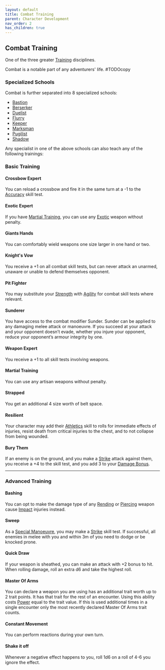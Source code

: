 ```yaml
---
layout: default
title: Combat Training
parent: Character Development
nav_order: 2
has_children: true
---
```

## Combat Training
One of the three greater [Training](Character-Development#Types%20Of%20Training) disciplines.

Combat is a notable part of any adventurers' life. 
#TODOcopy

### Specialized Schools
Combat is further separated into 8 specialized schools:
* [Bastion](Bastion)
* [Berserker](Berserker)
* [Duelist](Duelist)
* [Flurry](Flurry)
* [Keeper](Keeper)
* [Marksman](Marksman)
* [Pugilist](Pugilist)
* [Shadow](Shadow)

Any specialist in one of the above schools can also teach any of the following trainings:

### Basic Training
#### Crossbow Expert
You can reload a crossbow and fire it in the same turn at a -1 to the [Accuracy](Accuracy.md) skill test.  

#### Exotic Expert
If you have [Martial Training](#Martial%20Training), you can use any [Exotic](Weapons#Exotic) weapon without penalty.   

#### Giants Hands
You can comfortably wield weapons one size larger in one hand or two.

#### Knight's Vow
You receive a +1 on all combat skill tests, but can never attack an unarmed, unaware or unable to defend themselves opponent. 

#### Pit Fighter
You may substitute your [Strength](Strength) with [Agility](Agility) for combat skill tests where relevant.

#### Sunderer
You have access to the combat modifier Sunder. Sunder can be applied to any damaging melee attack or manoeuvre. If you succeed at your attack and your opponent doesn’t evade, whether you injure your opponent, reduce your opponent’s armour integrity by one.

#### Weapon Expert
You receive a +1 to all skill tests involving weapons. 

#### Martial Training
You can use any artisan weapons without penalty. 

#### Strapped
You get an additional 4 size worth of belt space.

#### Resilient
Your character may add their [Athletics](Athletics.md) skill to rolls for immediate effects of injuries, resist death from critical injuries to the chest, and to not collapse from being wounded.

#### Bury Them
If an enemy is on the ground, and you make a [Strike](Strike.md) attack against them, you receive a +4 to the skill test, and you add 3 to your [Damage Bonus](Weapons#Damage%20Bonus).

---

### Advanced Training
#### Bashing
You can opt to make the damage type of any [Rending](Combat#Rending) or [Piercing](Combat#Piercing) weapon cause [Impact](Combat#Impact) injuries instead.

#### Sweep
As a [Special Manoeuvre](Combat#Special%20Manoeuvres), you may make a [Strike](Strike.md) skill test. If successful, all enemies in melee with you and within 3m of you need to dodge or be knocked prone.

#### Quick Draw
If your weapon is sheathed, you can make an attack with +2 bonus to hit. When rolling damage, roll an extra d6 and take the highest roll.

#### Master Of Arms
You can declare a weapon you are using has an additional trait worth up to 2 trait points. It has that trait for the rest of an encounter. Using this ability costs [Power](Stats#Power) equal to the trait value. If this is used additional times in a single encounter only the most recently declared Master Of Arms trait counts. 

#### Constant Movement
You can perform reactions during your own turn.

#### Shake it off
Whenever a negative effect happens to you, roll 1d6 on a roll of 4-6 you ignore the effect.
